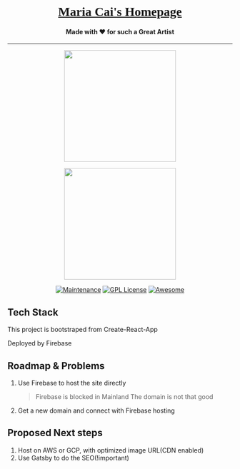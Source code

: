<h1 align="center" style="font-family:georgia"><a href='https://mariacai.art'>Maria Cai's Homepage</a></h1>
<h4 align="center">Made with ❤️ for such a Great Artist</h4>
<hr/>
<p align="center">
  <img src="https://tva1.sinaimg.cn/large/007S8ZIlgy1ghkqbhv0vsj307f059glf.jpg" width="250"/>
</p>


<p align="center">
  <img src="https://tva1.sinaimg.cn/large/007S8ZIlgy1ghkqc5z3a7j306g01sjr6.jpg" width="250"/>
</p>


<p align="center">
<a href="https://github.com/chang2000/Maria-s-Gallery"><img src="https://img.shields.io/badge/Maintained%3F-yes-green.svg" alt="Maintenance"></a>
<a href="https://www.gnu.org/licenses/gpl-3.0"><img src="https://img.shields.io/badge/License-GPL%20v3-blue.svg" alt="GPL License"></a>
<a href="https://github.com/sindresorhus/awesome"><img src="https://cdn.rawgit.com/sindresorhus/awesome/d7305f38d29fed78fa85652e3a63e154dd8e8829/media/badge.svg" alt="Awesome"></a>
</p>


## Tech Stack

This project is bootstraped from Create-React-App

Deployed by Firebase



## Roadmap & Problems
1. Use Firebase to host the site directly
	> Firebase is blocked in Mainland
	> The domain is not that good
2. Get a new domain and connect with Firebase hosting

## **Proposed Next steps**
1. Host on AWS or GCP, with optimized image URL(CDN enabled)
2. Use Gatsby to do the SEO(!important)
